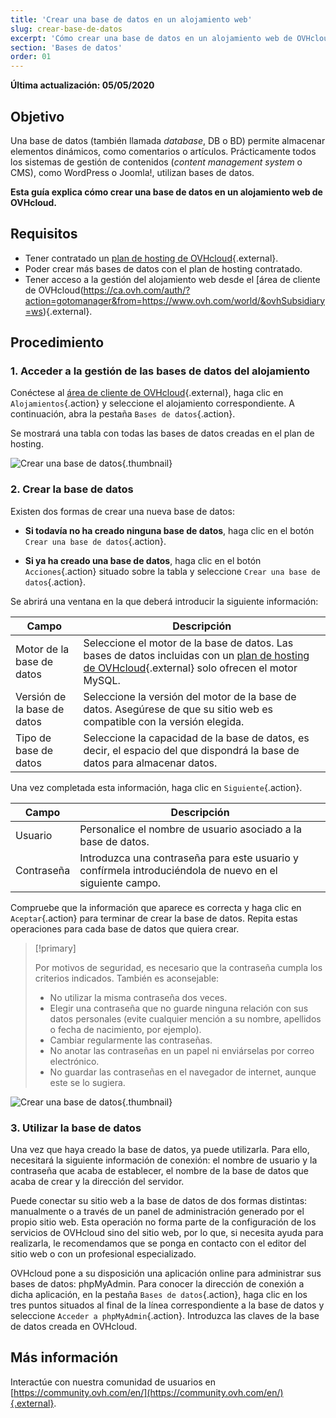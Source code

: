 ```yaml
---
title: 'Crear una base de datos en un alojamiento web'
slug: crear-base-de-datos
excerpt: 'Cómo crear una base de datos en un alojamiento web de OVHcloud'
section: 'Bases de datos'
order: 01
---
```


**Última actualización: 05/05/2020**

## Objetivo

Una base de datos (también llamada *database*, DB o BD) permite almacenar elementos dinámicos, como comentarios o artículos. Prácticamente todos los sistemas de gestión de contenidos (*content management system* o CMS), como WordPress o Joomla!, utilizan bases de datos.

**Esta guía explica cómo crear una base de datos en un alojamiento web de OVHcloud.**

## Requisitos

- Tener contratado un [plan de hosting de OVHcloud](https://www.ovhcloud.com/es/web-hosting/){.external}.
- Poder crear más bases de datos con el plan de hosting contratado.
- Tener acceso a la gestión del alojamiento web desde el [área de cliente de OVHcloud(https://ca.ovh.com/auth/?action=gotomanager&from=https://www.ovh.com/world/&ovhSubsidiary=ws){.external}.

## Procedimiento

### 1. Acceder a la gestión de las bases de datos del alojamiento

Conéctese al [área de cliente de OVHcloud](https://ca.ovh.com/auth/?action=gotomanager&from=https://www.ovh.com/world/&ovhSubsidiary=ws){.external}, haga clic en `Alojamientos`{.action} y seleccione el alojamiento correspondiente. A continuación, abra la pestaña `Bases de datos`{.action}.

Se mostrará una tabla con todas las bases de datos creadas en el plan de hosting.

![Crear una base de datos](images/database-creation-step1.png){.thumbnail}

### 2. Crear la base de datos

Existen dos formas de crear una nueva base de datos:

- **Si todavía no ha creado ninguna base de datos**, haga clic en el botón `Crear una base de datos`{.action}.

- **Si ya ha creado una base de datos**, haga clic en el botón `Acciones`{.action} situado sobre la tabla y seleccione `Crear una base de datos`{.action}.

Se abrirá una ventana en la que deberá introducir la siguiente información:

|Campo|Descripción|  
|---|---|  
|Motor de la base de datos|Seleccione el motor de la base de datos. Las bases de datos incluidas con un [plan de hosting de OVHcloud](https://www.ovhcloud.com/es/web-hosting/){.external} solo ofrecen el motor MySQL.|  
|Versión de la base de datos|Seleccione la versión del motor de la base de datos. Asegúrese de que su sitio web es compatible con la versión elegida. |  
|Tipo de base de datos|Seleccione la capacidad de la base de datos, es decir, el espacio del que dispondrá la base de datos para almacenar datos.|   

Una vez completada esta información, haga clic en `Siguiente`{.action}.

|Campo|Descripción|   
|---|---|   
|Usuario|Personalice el nombre de usuario asociado a la base de datos.|   
|Contraseña|Introduzca una contraseña para este usuario y confírmela introduciéndola de nuevo en el siguiente campo.|   

Compruebe que la información que aparece es correcta y haga clic en `Aceptar`{.action} para terminar de crear la base de datos. Repita estas operaciones para cada base de datos que quiera crear.

> [!primary]
>
> Por motivos de seguridad, es necesario que la contraseña cumpla los criterios indicados. También es aconsejable:
>
> - No utilizar la misma contraseña dos veces.
> - Elegir una contraseña que no guarde ninguna relación con sus datos personales (evite cualquier mención a su nombre, apellidos o fecha de nacimiento, por ejemplo).
> - Cambiar regularmente las contraseñas.
> - No anotar las contraseñas en un papel ni enviárselas por correo electrónico.
> - No guardar las contraseñas en el navegador de internet, aunque este se lo sugiera.
>

![Crear una base de datos](images/database-creation-step2.png){.thumbnail}

### 3. Utilizar la base de datos

Una vez que haya creado la base de datos, ya puede utilizarla. Para ello, necesitará la siguiente información de conexión: el nombre de usuario y la contraseña que acaba de establecer, el nombre de la base de datos que acaba de crear y la dirección del servidor.

Puede conectar su sitio web a la base de datos de dos formas distintas: manualmente o a través de un panel de administración generado por el propio sitio web. Esta operación no forma parte de la configuración de los servicios de OVHcloud sino del sitio web, por lo que, si necesita ayuda para realizarla, le recomendamos que se ponga en contacto con el editor del sitio web o con un profesional especializado.

OVHcloud pone a su disposición una aplicación online para administrar sus bases de datos: phpMyAdmin. Para conocer la dirección de conexión a dicha aplicación, en la pestaña `Bases de datos`{.action}, haga clic en los tres puntos situados al final de la línea correspondiente a la base de datos y seleccione `Acceder a phpMyAdmin`{.action}. Introduzca las claves de la base de datos creada en OVHcloud.

## Más información

Interactúe con nuestra comunidad de usuarios en [https://community.ovh.com/en/](https://community.ovh.com/en/){.external}.
